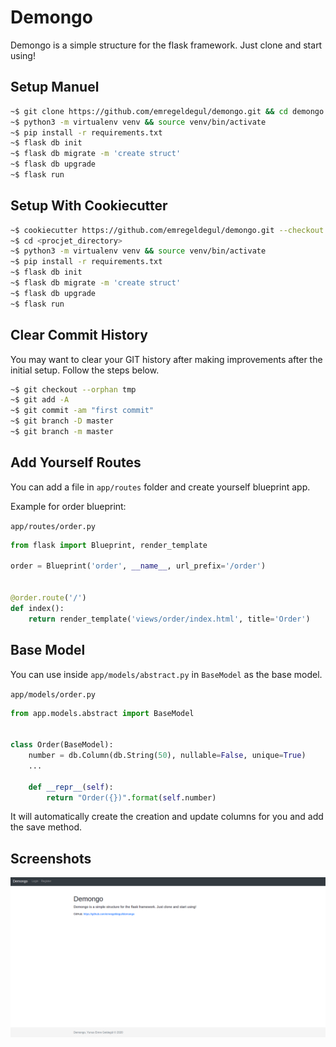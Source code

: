# Demongo
Demongo is a simple structure for the flask framework. Just clone and start using!

## Setup Manuel
```bash
~$ git clone https://github.com/emregeldegul/demongo.git && cd demongo
~$ python3 -m virtualenv venv && source venv/bin/activate
~$ pip install -r requirements.txt
~$ flask db init
~$ flask db migrate -m 'create struct'
~$ flask db upgrade
~$ flask run
```

## Setup With Cookiecutter
```bash
~$ cookiecutter https://github.com/emregeldegul/demongo.git --checkout cookiecutter
~$ cd <procjet_directory>
~$ python3 -m virtualenv venv && source venv/bin/activate
~$ pip install -r requirements.txt
~$ flask db init
~$ flask db migrate -m 'create struct'
~$ flask db upgrade
~$ flask run
```


## Clear Commit History
You may want to clear your GIT history after making improvements after the initial setup. Follow the steps below.

```bash
~$ git checkout --orphan tmp
~$ git add -A
~$ git commit -am "first commit"
~$ git branch -D master
~$ git branch -m master
```

## Add Yourself Routes
You can add a file in `app/routes` folder and create yourself blueprint app.

Example for order blueprint:

`app/routes/order.py`

```python
from flask import Blueprint, render_template

order = Blueprint('order', __name__, url_prefix='/order')


@order.route('/')
def index():
    return render_template('views/order/index.html', title='Order')
```

## Base Model
You can use inside `app/models/abstract.py` in `BaseModel` as the base model.

`app/models/order.py`

```python
from app.models.abstract import BaseModel


class Order(BaseModel):
    number = db.Column(db.String(50), nullable=False, unique=True)
    ...

    def __repr__(self):
        return "Order({})".format(self.number)
```

It will automatically create the creation and update columns for you and add the save method.

## Screenshots
![alt text](screenshots/demongo_screenshot.png)